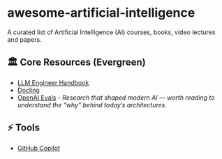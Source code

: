 # awesome-artificial-intelligence

A curated list of Artificial Intelligence (AI) courses, books, video lectures and papers.

## 🏛 Core Resources (Evergreen)

- [LLM Engineer Handbook](https://github.com/SylphAI-Inc/LLM-engineer-handbook)
- [Docling](https://github.com/docling-project/docling)
- [OpenAI Evals](https://github.com/openai/evals) - _Research that shaped modern AI — worth reading to understand the "why" behind today’s architectures._

## ⚡ Tools

- [GitHub Copilot](https://github.com/features/copilot)
